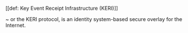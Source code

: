 [[def: Key Event Receipt Infrastructure (KERI)]]

~ or the KERI protocol, is an identity system-based secure overlay for the Internet.

